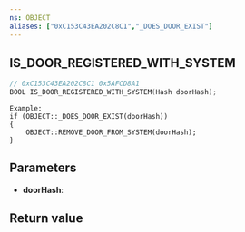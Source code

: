 ```yaml
---
ns: OBJECT
aliases: ["0xC153C43EA202C8C1","_DOES_DOOR_EXIST"]
---
```

## IS_DOOR_REGISTERED_WITH_SYSTEM

```c
// 0xC153C43EA202C8C1 0x5AFCD8A1
BOOL IS_DOOR_REGISTERED_WITH_SYSTEM(Hash doorHash);
```

```
Example:  
if (OBJECT::_DOES_DOOR_EXIST(doorHash))  
{  
    OBJECT::REMOVE_DOOR_FROM_SYSTEM(doorHash);  
}  
```

## Parameters
* **doorHash**: 

## Return value

